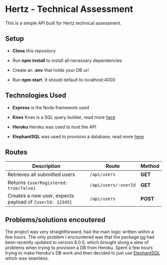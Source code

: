 # Hertz - Technical Assessment

This is a simple API built for Hertz technical assessment.


## Setup

-  **Clone** this repository

- Run **npm install** to install all necessary dependencies

- Create an **.env** that holds your DB url

- Run **npm start**. It should default to localhost:4000



## Technologies Used

-  **Express** is the Node framework used

-  **Knex** Knex is a SQL query builder, read more [here](http://knexjs.org)
-   **Heroku** Heroku was used to host the API
- **ElephantSQL** was used to provision a database, read more [here](https://www.elephantsql.com)


  

## Routes


|     Description           |Route                         |    Method                     |
|----------------|-------------------------------|-----------------------------|
|Retrieves all submitted users| `/api/users`           |**GET**           |
|Returns `{userRegistered: true/false}` |`/api/users/:userId`            |**GET**   
|Creates a new user, expects payload of `{userId: 12345}`        |`/api/users`|**POST**|


## Problems/solutions encoutered
The project was very straightforward, had the main logic written within a few hours. The only problem I encountered was that the package [pg](https://node-postgres.com) had been recently updated to version 8.0.0, which brought along a slew of problems when trying to provision a DB from Heroku. Spent a few hours trying to make Heroku's DB work and then decided to just use [ElephantSQL](https://www.elephantsql.com) which was seamless.